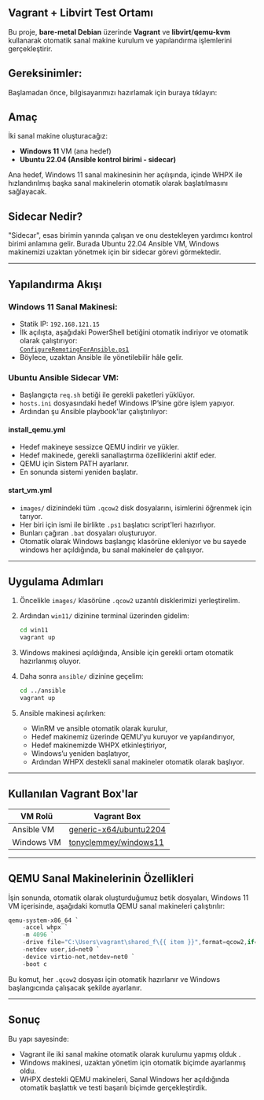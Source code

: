 ## Vagrant + Libvirt Test Ortamı

Bu proje, **bare-metal Debian** üzerinde **Vagrant** ve **libvirt/qemu-kvm** kullanarak otomatik sanal makine kurulum ve yapılandırma işlemlerini gerçekleştirir.

## Gereksinimler:

Başlamadan önce, bilgisayarımızı hazırlamak için buraya tıklayın:

## Amaç

İki sanal makine oluşturacağız:

- **Windows 11** VM (ana hedef)
- **Ubuntu 22.04 (Ansible kontrol birimi - sidecar)**

Ana hedef, Windows 11 sanal makinesinin her açılışında, içinde WHPX ile hızlandırılmış başka sanal makinelerin otomatik olarak başlatılmasını sağlayacak.

## Sidecar Nedir?

"Sidecar", esas birimin yanında çalışan ve onu destekleyen yardımcı kontrol birimi anlamına gelir. Burada Ubuntu 22.04 Ansible VM, Windows makinemizi uzaktan yönetmek için bir sidecar görevi görmektedir.

---

## Yapılandırma Akışı

### Windows 11 Sanal Makinesi:

- Statik IP: `192.168.121.15`
- İlk açılışta, aşağıdaki PowerShell betiğini otomatik indiriyor ve otomatik olarak çalıştırıyor:  
  [`ConfigureRemotingForAnsible.ps1`](https://raw.githubusercontent.com/ansible/ansible-documentation/devel/examples/scripts/ConfigureRemotingForAnsible.ps1)
- Böylece, uzaktan Ansible ile yönetilebilir hâle gelir.

### Ubuntu Ansible Sidecar VM:

- Başlangıçta `req.sh` betiği ile gerekli paketleri yüklüyor.
- `hosts.ini` dosyasındaki hedef Windows IP’sine göre işlem yapıyor.
- Ardından şu Ansible playbook'lar çalıştırılıyor:

#### install_qemu.yml

- Hedef makineye sessizce QEMU indirir ve yükler.
- Hedef makinede, gerekli sanallaştırma özelliklerini aktif eder.
- QEMU için Sistem PATH ayarlanır.
- En sonunda sistemi yeniden başlatır.

####  start_vm.yml

- `images/` dizinindeki tüm `.qcow2` disk dosyalarını, isimlerini öğrenmek için tarıyor.
- Her biri için ismi ile birlikte `.ps1` başlatıcı script'leri hazırlıyor.
- Bunları çağıran `.bat` dosyaları oluşturuyor.
- Otomatik olarak Windows başlangıç klasörüne ekleniyor ve bu sayede windows her açıldığında, bu sanal makineler de çalışıyor.

---

## Uygulama Adımları

1. Öncelikle `images/` klasörüne `.qcow2` uzantılı disklerimizi yerleştirelim.
2. Ardından `win11/` dizinine terminal üzerinden gidelim:

   ```bash
   cd win11
   vagrant up
   ```

3. Windows makinesi açıldığında, Ansible için gerekli ortam otomatik hazırlanmış oluyor.
4. Daha sonra `ansible/` dizinine geçelim:

   ```bash
   cd ../ansible
   vagrant up
   ```

5. Ansible makinesi açılırken:
   - WinRM ve ansible otomatik olarak kurulur,
   - Hedef makinemiz üzerinde QEMU’yu kuruyor ve yapılandırıyor,
   - Hedef makinemizde WHPX etkinleştiriyor,
   - Windows’u yeniden başlatıyor,
   - Ardından WHPX destekli sanal makineler otomatik olarak başlıyor.
---

## Kullanılan Vagrant Box'lar

| VM Rolü      | Vagrant Box                 |
|--------------|-----------------------------|
| Ansible VM   | [generic-x64/ubuntu2204](https://portal.cloud.hashicorp.com/vagrant/discover/generic-x64/ubuntu2204)   |
| Windows VM   | [tonyclemmey/windows11](https://portal.cloud.hashicorp.com/vagrant/discover/tonyclemmey/windows11)    |

---

## QEMU Sanal Makinelerinin Özellikleri

İşin sonunda, otomatik olarak oluşturduğumuz betik dosyaları, Windows 11 VM içerisinde, aşağıdaki komutla QEMU sanal makineleri çalıştırılır:

```powershell
qemu-system-x86_64 `
    -accel whpx `
    -m 4096 `
    -drive file="C:\Users\vagrant\shared_f\{{ item }}",format=qcow2,if=virtio `
    -netdev user,id=net0 `
    -device virtio-net,netdev=net0 `
    -boot c
```

Bu komut, her `.qcow2` dosyası için otomatik hazırlanır ve Windows başlangıcında çalışacak şekilde ayarlanır.

---

## Sonuç

Bu yapı sayesinde:

- Vagrant ile iki sanal makine otomatik olarak kurulumu yapmış olduk .
- Windows makinesi, uzaktan yönetim için otomatik biçimde ayarlanmış oldu.
- WHPX destekli QEMU makineleri, Sanal Windows her açıldığında otomatik başlattık ve testi başarılı biçimde gerçekleştirdik.

